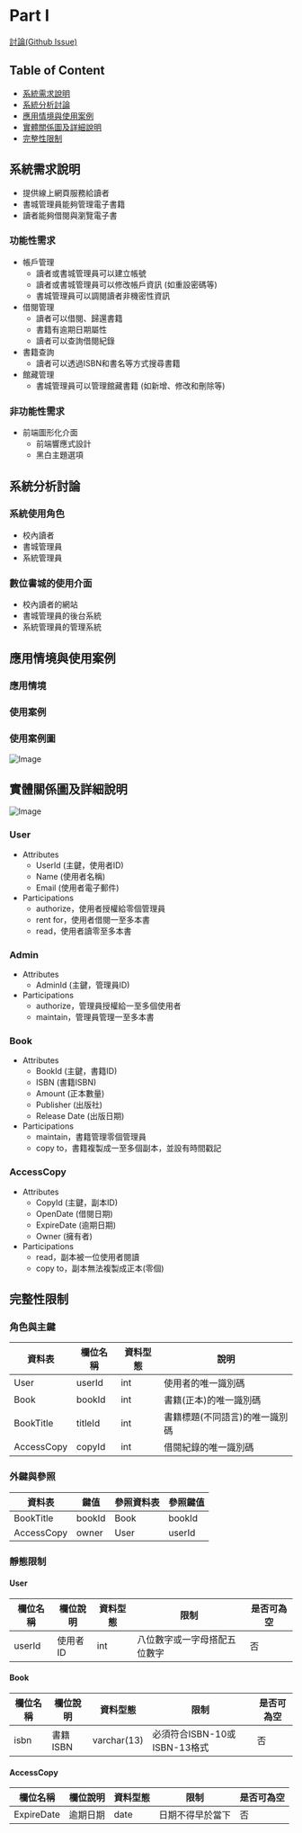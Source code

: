 # Part I

[討論(Github Issue)](https://github.com/NFU-Database-Group/Project-Library/issues/1)

## Table of Content

- [系統需求說明](#系統需求說明)
- [系統分析討論](#系統分析討論)
- [應用情境與使用案例](#應用情境與使用案例)
- [實體關係圖及詳細說明](#實體關係圖及詳細說明)
- [完整性限制](#完整性限制)

## 系統需求說明

- 提供線上網頁服務給讀者
- 書城管理員能夠管理電子書籍
- 讀者能夠借閱與瀏覽電子書

### 功能性需求

- 帳戶管理
  - 讀者或書城管理員可以建立帳號
  - 讀者或書城管理員可以修改帳戶資訊 (如重設密碼等)
  - 書城管理員可以調閱讀者非機密性資訊
- 借閱管理
  - 讀者可以借閱、歸還書籍
  - 書籍有逾期日期屬性
  - 讀者可以查詢借閱紀錄
- 書籍查詢
  - 讀者可以透過ISBN和書名等方式搜尋書籍
- 館藏管理
  - 書城管理員可以管理館藏書籍 (如新增、修改和刪除等)

### 非功能性需求

- 前端圖形化介面
  - 前端響應式設計
  - 黑白主題選項

## 系統分析討論

### 系統使用角色

- 校內讀者
- 書城管理員
- 系統管理員

### 數位書城的使用介面

- 校內讀者的網站
- 書城管理員的後台系統
- 系統管理員的管理系統

## 應用情境與使用案例

### 應用情境

### 使用案例

### 使用案例圖

![Image](../../src/latex/image/使用案例.png)

## 實體關係圖及詳細說明

![Image](../../src/latex/image/ChenERDiagram.png)

### User

- Attributes
  - UserId (主鍵，使用者ID)
  - Name (使用者名稱)
  - Email (使用者電子郵件)
- Participations
  - authorize，使用者授權給零個管理員
  - rent for，使用者借閱一至多本書
  - read，使用者讀零至多本書

### Admin

- Attributes
  - AdminId (主鍵，管理員ID)
- Participations
  - authorize，管理員授權給一至多個使用者
  - maintain，管理員管理一至多本書

### Book

- Attributes
  - BookId (主鍵，書籍ID)
  - ISBN (書籍ISBN)
  - Amount (正本數量)
  - Publisher (出版社)
  - Release Date (出版日期)
- Participations
  - maintain，書籍管理零個管理員
  - copy to，書籍複製成一至多個副本，並設有時間戳記

### AccessCopy

- Attributes
  - CopyId (主鍵，副本ID)
  - OpenDate (借閱日期)
  - ExpireDate (逾期日期)
  - Owner (擁有者)
- Participations
  - read，副本被一位使用者閱讀
  - copy to，副本無法複製成正本(零個)

## 完整性限制

### 角色與主鍵

| 資料表 | 欄位名稱       | 資料型態     | 說明                     |
|-------|----------------|-------------|--------------------------|
| User        | userId  | int         |  使用者的唯一識別碼        |
| Book        | bookId  | int          |  書籍(正本)的唯一識別碼    |
| BookTitle   | titleId | int         |  書籍標題(不同語言)的唯一識別碼  |
| AccessCopy  | copyId  | int         |  借閱紀錄的唯一識別碼      |

### 外鍵與參照

| 資料表   | 鍵值       | 參照資料表 | 參照鍵值   |
|------|------|------|------|
|BookTitle|bookId|Book|bookId|
|AccessCopy|owner|User|userId|

### 靜態限制

#### User

| 欄位名稱 | 欄位說明       | 資料型態     | 限制                     | 是否可為空 |
|---------|----------------|-------------|--------------------------|----------|
| userId | 使用者ID | int | 八位數字或一字母搭配五位數字 | 否 |

#### Book

| 欄位名稱 | 欄位說明       | 資料型態     | 限制                     | 是否可為空 |
|---------|----------------|-------------|--------------------------|----------|
| isbn    | 書籍ISBN       | varchar(13)      | 必須符合ISBN-10或ISBN-13格式 | 否 |

#### AccessCopy

| 欄位名稱 | 欄位說明       | 資料型態     | 限制                     | 是否可為空 |
|---------|----------------|-------------|--------------------------|----------|
| ExpireDate | 逾期日期     | date      | 日期不得早於當下 | 否 |
